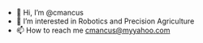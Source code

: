 - 👋 Hi, I’m @cmancus
- 👀 I’m interested in Robotics and Precision Agriculture
- 📫 How to reach me cmancus@myyahoo.com

<!---
creskintianB96/creskintianB96 is a ✨ special ✨ repository because its `README.md` (this file) appears on your GitHub profile.
You can click the Preview link to take a look at your changes.
--->
